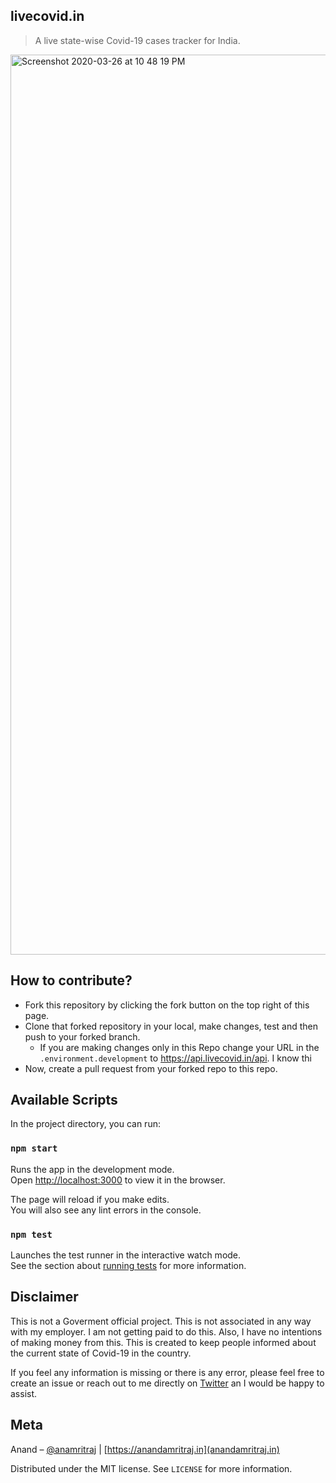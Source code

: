## livecovid.in
> A live state-wise Covid-19 cases tracker for India.
<img width="1440" alt="Screenshot 2020-03-26 at 10 48 19 PM" src="https://user-images.githubusercontent.com/11889942/77676171-f3e63180-6fb3-11ea-9306-9bff35b68e90.png">

## How to contribute?
- Fork this repository by clicking the fork button on the top right of this page.
- Clone that forked repository in your local, make changes, test and then push to your forked branch.
  - If you are making changes only in this Repo change your URL in the `.environment.development` to https://api.livecovid.in/api. I know thi
- Now, create a pull request from your forked repo to this repo.

## Available Scripts

In the project directory, you can run:

### `npm start`

Runs the app in the development mode.<br />
Open [http://localhost:3000](http://localhost:3000) to view it in the browser.

The page will reload if you make edits.<br />
You will also see any lint errors in the console.

### `npm test`

Launches the test runner in the interactive watch mode.<br />
See the section about [running tests](https://facebook.github.io/create-react-app/docs/running-tests) for more information.

## Disclaimer

This is not a Goverment official project. This is not associated in any way with my employer. I am not getting paid to do this. Also, I have no intentions of making money from this. This is created to keep people informed about the current state of Covid-19 in the country.

If you feel any information is missing or there is any error, please feel free to create an issue or reach out to me directly on [Twitter](https://twitter.com/anamritraj) an I would be happy to assist.

## Meta

Anand – [@anamritraj](https://twitter.com/anamritraj) | [https://anandamritraj.in](anandamritraj.in) 

Distributed under the MIT license. See ``LICENSE`` for more information.
